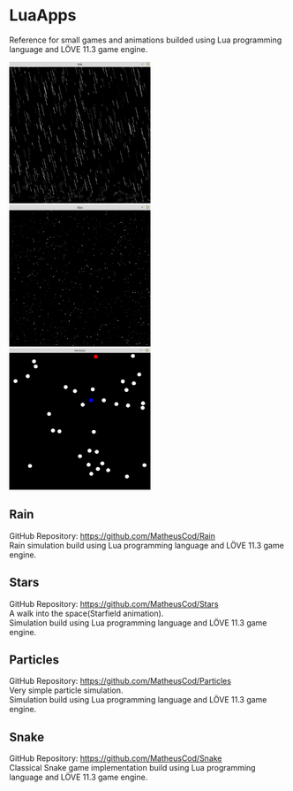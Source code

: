 # LuaApps
Reference for small games and animations builded using Lua programming language and LÖVE 11.3 game engine.

<p>
  <img src="https://github.com/MatheusCod/LuaApps/blob/master/images/rain_screenshot.png" width="256" height="256">
  <img src="https://github.com/MatheusCod/LuaApps/blob/master/images/stars_screenshot.png" width="256" height="256">
  <img src="https://github.com/MatheusCod/LuaApps/blob/master/images/particles_screenshot.png" width="256" height="256">
</p>


## Rain
GitHub Repository: https://github.com/MatheusCod/Rain <br>
Rain simulation build using Lua programming language and LÖVE 11.3 game engine.

## Stars
GitHub Repository: https://github.com/MatheusCod/Stars <br>
A walk into the space(Starfield animation). <br>
Simulation build using Lua programming language and LÖVE 11.3 game engine.

## Particles
GitHub Repository: https://github.com/MatheusCod/Particles <br>
Very simple particle simulation. <br>
Simulation build using Lua programming language and LÖVE 11.3 game engine.

## Snake
GitHub Repository: https://github.com/MatheusCod/Snake <br>
Classical Snake game implementation build using Lua programming language and LÖVE 11.3 game engine.
